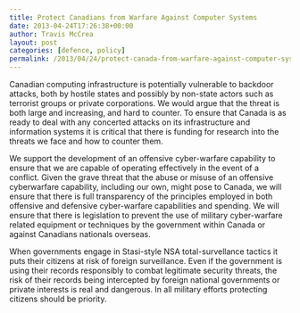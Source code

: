 ```yaml
---
title: Protect Canadians from Warfare Against Computer Systems
date: 2013-04-24T17:26:38+00:00
author: Travis McCrea
layout: post
categories: [defence, policy]
permalink: /2013/04/24/protect-canada-from-warfare-against-computer-systems/
---
```

Canadian computing infrastructure is potentially vulnerable to backdoor attacks, both by hostile states and possibly by non-state actors such as terrorist groups or private corporations. We would argue that the threat is both large and increasing, and hard to counter. To ensure that Canada is as ready to deal with any concerted attacks on its infrastructure and information systems it is critical that there is funding for research into the threats we face and how to counter them.

We support the development of an offensive cyber-warfare capability to ensure that we are capable of operating effectively in the event of a conflict. Given the grave threat that the abuse or misuse of an offensive cyberwarfare capability, including our own, might pose to Canada, we will ensure that there is full transparency of the principles employed in both offensive and defensive cyber-warfare capabilities and spending. We will ensure that there is legislation to prevent the use of military cyber-warfare related equipment or techniques by the government within Canada or against Canadians nationals overseas.

When governments engage in Stasi-style NSA total-survellance tactics it puts their citizens at risk of foreign surveillance. Even if the government is using their records responsibly to combat legitimate security threats, the risk of their records being intercepted by foreign national governments or private interests is real and dangerous. In all military efforts protecting citizens should be priority.